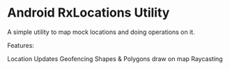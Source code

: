 # Android RxLocations Utility
A simple utility to map mock locations and doing operations on it.

Features:

Location Updates
Geofencing
Shapes & Polygons draw on map
Raycasting